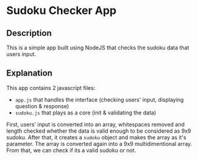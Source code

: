 # Sudoku Checker App

## Description

This is a simple app built using NodeJS that checks the sudoku data that users input.

## Explanation

This app contains 2 javascript files:
- `app.js` that handles the interface (checking users' input, displaying question & response)
- `sudoku.js` that plays as a core (init & validating the data)

First, users' input is converted into an array, whitespaces removed and length checked whether the data is valid enough to be considered as 9x9 sudoku. After that, it creates a `sudoku` object and makes the array as it's parameter. The array is converted again into a 9x9 multidimentional array. From that, we can check if its a valid sudoku or not.
